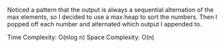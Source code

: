 Noticed a pattern that the output is always a sequential alternation of the max elements, so I decided to use a max heap to sort the numbers. Then I popped off each number and alternated which output I appended to.

Time Complexity: O(nlog n)
Space Complexity: O(n)
